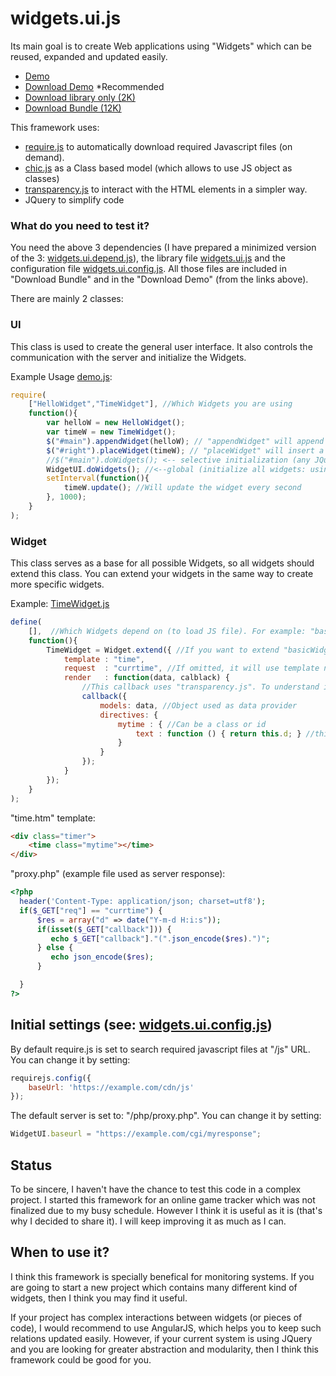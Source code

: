 # widgets.ui.js
Its main goal is to create Web applications using "Widgets" which can be reused, expanded and updated easily.

* [Demo](http://widgets_ui.alepe.com/)
* [Download Demo](https://github.com/lepe/widgets.ui.js/archive/master.zip) *Recommended
* [Download library only (2K)](https://raw.githubusercontent.com/lepe/widgets.ui.js/master/js/widgets.ui.js)
* [Download Bundle (12K)](https://github.com/lepe/widgets.ui.js/raw/master/widgets.ui.bundle.zip) 

This framework uses:
* [require.js](https://github.com/requirejs/requirejs) to automatically download required Javascript files (on demand).
* [chic.js](https://github.com/rowanmanning/chic) as a Class based model (which allows to use JS object as classes)
* [transparency.js](https://github.com/leonidas/transparency) to interact with the HTML elements in a simpler way.
* JQuery to simplify code

### What do you need to test it?

You need the above 3 dependencies (I have prepared a minimized version of the 3: [widgets.ui.depend.js](https://github.com/lepe/widgets.ui.js/blob/master/js/widgets.ui.depend.js)), the library file [widgets.ui.js](https://github.com/lepe/widgets.ui.js/blob/master/js/widgets.ui.js) and the configuration file [widgets.ui.config.js](https://github.com/lepe/widgets.ui.js/blob/master/js/widgets.ui.config.js). All those files are included in "Download Bundle" and in the "Download Demo" (from the links above).

There are mainly 2 classes:
### UI
This class is used to create the general user interface. It also controls the communication with the server and initialize the Widgets.

Example Usage [demo.js](https://github.com/lepe/widgets.ui.js/blob/master/js/demo.js): 

```javascript
require(
    ["HelloWidget","TimeWidget"], //Which Widgets you are using
    function(){
        var helloW = new HelloWidget();
        var timeW = new TimeWidget();
        $("#main").appendWidget(helloW); // "appendWidget" will append the Widget to specified element.
        $("#right").placeWidget(timeW); // "placeWidget" will insert a widget only once (using JQuery's "html" function)
        //$("#main").doWidgets(); <-- selective initialization (any JQuery selector can be used)
        WidgetUI.doWidgets(); //<--global (initialize all widgets: using specified global object)
        setInterval(function(){
            timeW.update(); //Will update the widget every second
        }, 1000);
    }
);
```

### Widget
This class serves as a base for all possible Widgets, so all widgets should extend this class. You can extend your widgets in the same way to create more specific widgets.

Example: [TimeWidget.js](https://github.com/lepe/widgets.ui.js/blob/master/js/TimeWidget.js)

```javascript
define(
    [],  //Which Widgets depend on (to load JS file). For example: "basicWidget"
    function(){
        TimeWidget = Widget.extend({ //If you want to extend "basicWidget", use ... = basicWidget.extend({ ...
            template : "time",
            request  : "currtime", //If omitted, it will use template name as request parameter: ?req=time
            render   : function(data, calblack) {
                //This callback uses "transparency.js". To understand it, please check transparency.js documentation.
                callback({
                    models: data, //Object used as data provider
                    directives: { 
                        mytime : { //Can be a class or id
                            text : function () { return this.d; } //this.d is: model.d (data.d comes from the server response)
                        }
                    }
                });
            }
        });
    }
);
```
"time.htm" template:
```html
<div class="timer">
    <time class="mytime"></time>
</div>
```

"proxy.php" (example file used as server response):
```php
<?php
  header('Content-Type: application/json; charset=utf8');
  if($_GET["req"] == "currtime") {
      $res = array("d" => date("Y-m-d H:i:s"));
      if(isset($_GET["callback"])) {
         echo $_GET["callback"]."(".json_encode($res).")";
      } else {
         echo json_encode($res);
      }

  }
?>
```

## Initial settings (see: [widgets.ui.config.js](https://github.com/lepe/widgets.ui.js/blob/master/js/widgets.ui.config.js))

By default require.js is set to search required javascript files at "/js" URL. You can change it by setting:
```javascript
requirejs.config({
    baseUrl: 'https://example.com/cdn/js'
});
```
The default server is set to: "/php/proxy.php". You can change it by setting:
```javascript
WidgetUI.baseurl = "https://example.com/cgi/myresponse";
```

## Status

To be sincere, I haven't have the chance to test this code in a complex project. I started this framework for an online game tracker which was not finalized due to my busy schedule. However I think it is useful as it is (that's why I decided to share it). I will keep improving it as much as I can.

## When to use it?

I think this framework is specially benefical for monitoring systems. If you are going to start a new project which contains many different kind of widgets, then I think you may find it useful.

If your project has complex interactions between widgets (or pieces of code), I would recommend to use AngularJS, which helps you to keep such relations updated easily. However, if your current system is using JQuery and you are looking for greater abstraction and modularity, then I think this framework could be good for you.







